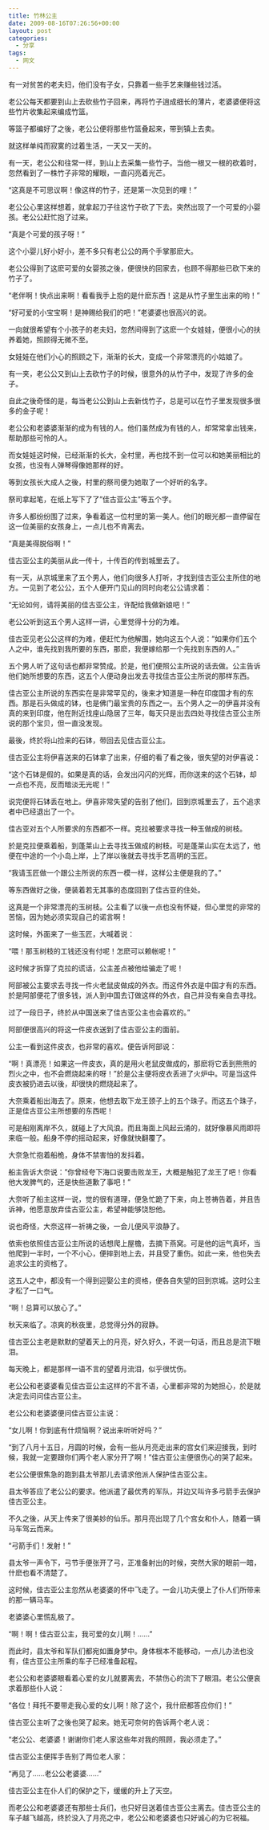 ```yaml
---
title: 竹林公主
date: 2009-08-16T07:26:56+00:00
layout: post
categories:
  - 分享
tags:
  - 网文
---
```

有一对贫苦的老夫妇，他们没有子女，只靠着一些手艺来赚些钱过活。

老公公每天都要到山上去砍些竹子回来，再将竹子逍成细长的薄片，老婆婆便将这些竹片收集起来编成竹篮。

等篮子都编好了之後，老公公便将那些竹篮叠起来，带到镇上去卖。

就这样单纯而寂寞的过着生活，一天又一天的。

有一天，老公公和往常一样，到山上去采集一些竹子。当他一根又一根的砍着时，忽然看到了一株竹子非常的耀眼，一直闪亮着光芒。

“这真是不可思议啊！像这样的竹子，还是第一次见到的哩！”

老公公心里这样想着，就拿起刀子往这竹子砍了下去。突然出现了一个可爱的小婴孩。老公公赶忙抱了过来。

“真是个可爱的孩子呀！”

这个小婴儿好小好小，差不多只有老公公的两个手掌那麽大。

老公公得到了这麽可爱的女婴孩之後，便很快的回家去，也顾不得那些已砍下来的竹子了。
<!--more-->
“老伴啊！快点出来啊！看看我手上抱的是什麽东西！这是从竹子里生出来的哟！”

“好可爱的小宝宝啊！是神赐给我们的吧！”老婆婆也很高兴的说。

一向就很希望有个小孩子的老夫妇，忽然间得到了这麽一个女娃娃，便很小心的扶养着她，照顾得无微不至。

女娃娃在他们小心的照顾之下，渐渐的长大，变成一个非常漂亮的小姑娘了。

有一夹，老公公又到山上去砍竹子的时候，很意外的从竹子中，发现了许多的金子。

自此之後奇怪的是，每当老公公到山上去新伐竹子，总是可以在竹子里发现很多很多的金子呢！

老公公和老婆婆渐渐的成为有钱的人。他们虽然成为有钱的人，却常常拿出钱来，帮助那些可怜的人。

而女娃娃这时候，已经渐渐的长大，全村里，再也找不到一位可以和她美丽相比的女孩，也没有人弹琴得像她那样的好。

等到女孩长大成人之後，村里的祭司便为她取了一个好听的名字。

祭司拿起笔，在纸上写下了了”佳古亚公主”等五个字。

许多人都纷纷围了过来，争看着这一位村里的第一美人。他们的眼光都一直停留在这一位美丽的女孩身上，一点儿也不肯离去。

“真是美得脱俗啊！”

佳古亚公主的美丽从此一传十，十传百的传到城里去了。

有一天，从京城里来了五个男人，他们向很多人打听，才找到佳古亚公主所住的地方。一见到了老公公，五个人便开门见山的同时向老公公请求着：

“无论如何，请将美丽的佳古亚公主，许配给我做新娘吧！”

老公公听到这五个男人这样一讲，心里觉得十分的为难。

佳古亚见老公公这样的为难，便赶忙为他解围，她向这五个人说：”如果你们五个人之中，谁先找到我所要的东西，那麽，我便嫁给那一个先找到东西的人。”

五个男人听了这句话也都非常赞成。於是，他们便照公主所说的话去做。公主告诉他们她所想要的东西，这五个人便动身出发去寻找佳古亚公主所说的那样东西。

佳古亚公主所说的东西实在是非常罕见的，後来才知道是一种在印度国才有的东西。那是石头做成的钵，也是佛门最宝贵的东西之一。五个男人之一的伊喜并没有真的来到印度，他在附近找座山隐居了三年，每天只是出去四处寻找佳古亚公主所说的那个宝贝，但一直没发现。

最後，终於将山捡来的石钵，带回去见佳古亚公主。

佳古亚公主将伊喜送来的石钵拿了出来，仔细的看了看之後，很失望的对伊喜说：

“这个石钵是假的。如果是真的话，会发出闪闪的光辉，而你送来的这个石钵，却一点也不亮，反而暗淡无光呢！”

说完便将石钵丢在地上。伊喜非常失望的告别了他们，回到京城里去了，五个追求者中已经退出了一个。

佳古亚对五个人所要求的东西都不一样。克拉被要求寻找一种玉做成的树枝。

於是克拉便乘着船，到蓬莱山上去寻找玉做成的树枝。可是蓬莱山实在太远了，他便在中途的一个小岛上岸，上了岸以後就去寻找手艺高明的玉匠。

“我请玉匠做一个跟公主所说的东西一模一样，这样公主便是我的了。”

等东西做好之後，便装着若无其事的态度回到了佳古亚的住处。

这真是一个非常漂亮的玉树枝。公主看了以後一点也没有怀疑，但心里觉的非常的苦恼，因为她必须实现自己的诺言啊！

这时候，外面来了一些玉匠，大喊着说：

“喂！那玉树枝的工钱还没有付呢！怎麽可以赖帐呢！”

这时候才拆穿了克拉的谎话，公主差点被他给骗走了呢！

阿部被公主要求去寻找一件火老鼠皮做成的外衣。而这件外衣是中国才有的东西。於是阿部便花了很多钱，派人到中国去订做这样的外衣，自己并没有亲自去寻找。

过了一段日子，终於从中国送来了佳古亚公主也会喜欢的。”

阿部便很高兴的将这一件皮衣送到了佳古亚公主的面前。

公主一看到这件皮衣，也非常的喜欢。便告诉阿部说：

“啊！真漂亮！如果这一件皮衣，真的是用火老鼠皮做成的，那麽将它丢到熊熊的烈火之中，也不会燃烧起来的呀！”於是公主便将皮衣丢进了火炉中。可是当这件皮衣被扔进去以後，却很快的燃烧起来了。

大奈乘着船出海去了。原来，他想去取下龙王颈子上的五个珠子。而这五个珠子，正是佳古亚公主所想要的东西呢！

可是船刚离岸不久，就碰上了大风浪。而且海面上风起云涌的，就好像暴风雨即将来临一般。船身不停的摇动起来，好像就快翻覆了。

大奈急忙抱着船桅，身体不禁害怕的发抖着。

船主告诉大奈说：”你曾经夸下海口说要击败龙王，大概是触犯了龙王了吧！你看他大发脾气的，还是快些道歉了事吧！”

大奈听了船主这样一说，觉的很有道理，便急忙跪了下来，向上苍祷告着，并且告诉神，他愿意放弃佳古亚公主，希望神能够饶恕他。

说也奇怪，大奈这样一祈祷之後，一会儿便风平浪静了。

依索也依照佳古亚公主所说的话想爬上屋檐，去摘下燕窝。可是他的运气真坏，当他爬到一半时，一个不小心，便摔到地上去，并且受了重伤。如此一来，他也失去追求公主的资格了。

这五人之中，都没有一个得到迎娶公主的资格，便各自失望的回到京城。这时公主才松了一口气。

“啊！总算可以放心了。”

秋天来临了。凉爽的秋夜里，总觉得分外的寂静。

佳古亚公主老是默默的望着天上的月亮，好久好久，不说一句话，而且总是流下眼泪。

每天晚上，都是那样一语不言的望着月流泪，似乎很忧伤。

老公公和老婆婆看见佳古亚公主这样的不言不语，心里都非常的为她担心，於是就决定去问问佳古亚公主。

老公公和老婆婆便问佳古亚公主说：

“女儿啊！你到底有什烦恼啊？说出来听听好吗？”

“到了八月十五日，月圆的时候，会有一些从月亮走出来的宫女们来迎接我，到时候，我就一定要跟你们两个老人家分开了啊！”佳古亚公主便很伤心的哭了起来。

老公公便很焦急的跑到县太爷那儿去请求他派人保护佳古亚公主。

县太爷答应了老公公的要求。他派遣了最优秀的军队，并边又叫许多弓箭手去保护佳古亚公主。

不久之後，从天上传来了很美妙的仙乐。那月亮出现了几个宫女和仆人，随着一辆马车驾云而来。

“弓箭手们！发射！”

县太爷一声令下，弓节手便张开了弓，正准备射出的时候，突然大家的眼前一暗，什麽也看不清楚了。

这时候，佳古亚公主忽然从老婆婆的怀中飞走了。一会儿功夫便上了仆人们所带来的那一辆马车。

老婆婆心里慌乱极了。

“啊！啊！佳古亚公主，我可爱的女儿啊！……”

而此时，县太爷和军队们都宛如置身梦中。身体根本不能移动，一点儿办法也没有，佳古亚公主所乘的车子已经准备起程。

老公公和老婆婆眼看着心爱的女儿就要离去，不禁伤心的流下了眼泪。老公公便哀求着那些仆人说：

“各位！拜托不要带走我心爱的女儿啊！除了这个，我什麽都答应你们！”

佳古亚公主听了之後也哭了起来。她无可奈何的告诉两个老人说：

“老公公、老婆婆！谢谢你们老人家这些年对我的照顾，我必须走了。”

佳古亚公主便挥手告别了两位老人家：

“再见了……老公公老婆婆……”

佳古亚公主在仆人们的保护之下，缓缓的升上了天空。

而老公公和老婆婆还有那些士兵们，也只好目送着佳古亚公主离去。佳古亚公主的车子越飞越高，终於没入了月亮之中，老公公和老婆婆也只好诚心的为它祝福。